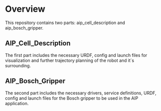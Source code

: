 # Overview 

This repository contains two parts: aip_cell_description and aip_bosch_gripper. 

## AIP_Cell_Description

The first part includes the necessary URDF, config and launch files for visualization and further trajectory planning of the robot and it´s surrounding. 

## AIP_Bosch_Gripper

The second part includes the necessary drivers, service definitions, URDF, config and launch files for the Bosch gripper to be used in the AIP application.
